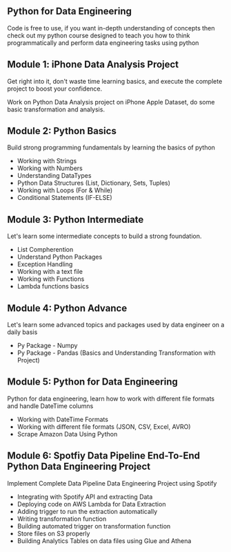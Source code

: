 ## Python for Data Engineering

Code is free to use, if you want in-depth understanding of concepts then check out my python course designed to teach you how to think programmatically and perform data engineering tasks using python 

## Module 1: iPhone Data Analysis Project
Get right into it, don't waste time learning basics, and execute the complete project to boost your confidence.  

Work on Python Data Analysis project on iPhone Apple Dataset, do some basic transformation and analysis.

## Module 2: Python Basics
Build strong programming fundamentals by learning the basics of python
* Working with Strings
* Working with Numbers
* Understanding DataTypes
* Python Data Structures (List, Dictionary, Sets, Tuples)
* Working with Loops (For & While)
* Conditional Statements (IF-ELSE)

## Module 3: Python Intermediate
Let's learn some intermediate concepts to build a strong foundation.
* List Compherention
* Understand Python Packages
* Exception Handling
* Working with a text file
* Working with Functions
* Lambda functions basics

## Module 4: Python Advance
Let's learn some advanced topics and packages used by data engineer on a daily basis
* Py Package - Numpy
* Py Package - Pandas (Basics and Understanding Transformation with Project)

## Module 5: Python for Data Engineering
Python for data engineering, learn how to work with different file formats and handle DateTime columns
* Working with DateTime Formats
* Working with different file formats (JSON, CSV, Excel, AVRO)
* Scrape Amazon Data Using Python

## Module 6: Spotfiy Data Pipeline End-To-End Python Data Engineering Project
Implement Complete Data Pipeline Data Engineering Project using Spotify 
* Integrating with Spotify API and extracting Data
* Deploying code on AWS Lambda for Data Extraction
* Adding trigger to run the extraction automatically 
* Writing transformation function
* Building automated trigger on transformation function 
* Store files on S3 properly
* Building Analytics Tables on data files using Glue and Athena
